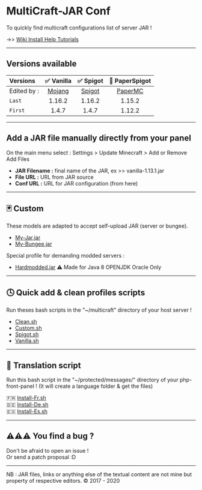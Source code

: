 MultiCraft-JAR Conf
=====
To quickly find multicraft configurations list of server JAR !

->> [Wiki Install Help Tutorials](https://github.com/ValentinTh/MultiCraft-JAR-Conf/wiki)

-----
Versions available
-----

| Versions | ✅ Vanilla | ✅ Spigot | 🔨 PaperSpigot |
| :--------|:----------:|:---------:|:--------------:|
| Edited by : |[Mojang](https://mojang.com)|[Spigot](https://spigotmc.org)|[PaperMC](https://papermc.io)| 
| `Last`| 1.16.2 | 1.16.2 | 1.15.2 |
| `First`| 1.4.7 | 1.4.7 | 1.12.2 |

----
Add a JAR file manually directly from your panel
-----
On the main menu select : Settings > Update Minecraft > Add or Remove   
Add Files   
- **JAR Filename :** final name of the JAR, ex >> vanilla-1.13.1.jar
- **File URL :** URL from JAR source
- **Conf URL :** URL for JAR configuration (from here)  

-----
🃏 Custom
-----
These models are adapted to accept self-upload JAR (server or bungee).
* [My-Jar.jar](https://raw.githubusercontent.com/ValentinTh/MultiCraft-JAR-Conf/master/custom/my-jar.jar.conf)
* [My-Bungee.jar](https://raw.githubusercontent.com/ValentinTh/MultiCraft-JAR-Conf/master/custom/my-bungee.jar.conf)     

Special profile for demanding modded servers :
- [Hardmodded.jar](https://raw.githubusercontent.com/ValentinTh/MultiCraft-JAR-Conf/master/custom/hardmodded.jar.conf) ⚠️ Made for Java 8 OPENJDK Oracle Only
-----
🕓 Quick add & clean profiles scripts
-----
Run theses bash scripts in the "~/multicraft" directory of your host server !
* [Clean.sh](https://raw.githubusercontent.com/ValentinTh/MultiCraft-JAR-Conf/master/scripts/clean.sh)
* [Custom.sh](https://raw.githubusercontent.com/ValentinTh/MultiCraft-JAR-Conf/master/scripts/custom.sh)
* [Spigot.sh](https://raw.githubusercontent.com/ValentinTh/MultiCraft-JAR-Conf/master/scripts/spigot.sh)
* [Vanilla.sh](https://raw.githubusercontent.com/ValentinTh/MultiCraft-JAR-Conf/master/scripts/vanilla.sh)  
-----
 💬 Translation script
-----
Run this bash script in the "~/protected/messages/" directory of your php-front-panel ! (It will create a language folder & get the files)

🇫🇷 [Install-Fr.sh](https://raw.githubusercontent.com/ValentinTh/MultiCraft-JAR-Conf/master/translate/Install-fr.sh)  
🇩🇪 [Install-De.sh](https://raw.githubusercontent.com/ValentinTh/MultiCraft-JAR-Conf/master/translate/Install-de.sh)   
🇪🇸 [Install-Es.sh](https://raw.githubusercontent.com/ValentinTh/MultiCraft-JAR-Conf/master/translate/Install-es.sh)

-----
⚠️⚠️⚠️ You find a bug ?
-----
Don't be afraid to open an issue !    
Or send a patch proposal :D    

-----
NB : JAR files, links or anything else of the textual content are not mine but property of respective editors.
© 2017 - 2020
